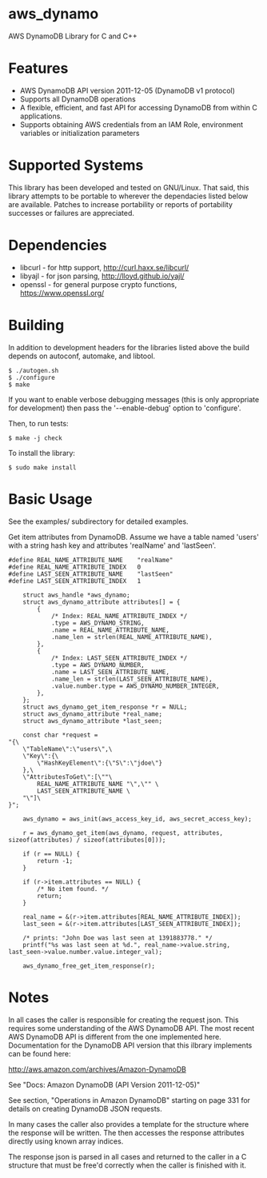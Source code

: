 aws_dynamo
==========

AWS DynamoDB Library for C and C++

Features
========

* AWS DynamoDB API version 2011-12-05 (DynamoDB v1 protocol)
* Supports all DynamoDB operations
* A flexible, efficient, and fast API for accessing DynamoDB
  from within C applications.
* Supports obtaining AWS credentials from an IAM Role,
  environment variables or initialization parameters

Supported Systems
=================

This library has been developed and tested on GNU/Linux.  That said,
this library attempts to be portable to wherever the dependacies
listed below are available.  Patches to increase portability or
reports of portability successes or failures are appreciated.

Dependencies
============

* libcurl - for http support, http://curl.haxx.se/libcurl/
* libyajl - for json parsing, http://lloyd.github.io/yajl/
* openssl - for general purpose crypto functions, https://www.openssl.org/

Building
========

In addition to development headers for the libraries listed above the build
depends on autoconf, automake, and libtool.

```
$ ./autogen.sh
$ ./configure
$ make
```

If you want to enable verbose debugging messages (this is only appropriate for
development) then pass the '--enable-debug' option to 'configure'.

Then, to run tests:
```
$ make -j check
```

To install the library:
```
$ sudo make install
```

Basic Usage
===========

See the examples/ subdirectory for detailed examples.

Get item attributes from DynamoDB.  Assume we have a table named
'users' with a string hash key and attributes 'realName'
and 'lastSeen'.

```
#define REAL_NAME_ATTRIBUTE_NAME	"realName"
#define REAL_NAME_ATTRIBUTE_INDEX	0
#define LAST_SEEN_ATTRIBUTE_NAME	"lastSeen"
#define LAST_SEEN_ATTRIBUTE_INDEX	1

	struct aws_handle *aws_dynamo;
	struct aws_dynamo_attribute attributes[] = {
		{
			/* Index: REAL_NAME_ATTRIBUTE_INDEX */
			.type = AWS_DYNAMO_STRING,
			.name = REAL_NAME_ATTRIBUTE_NAME,
			.name_len = strlen(REAL_NAME_ATTRIBUTE_NAME),
		},
		{
			/* Index: LAST_SEEN_ATTRIBUTE_INDEX */
			.type = AWS_DYNAMO_NUMBER,
			.name = LAST_SEEN_ATTRIBUTE_NAME,
			.name_len = strlen(LAST_SEEN_ATTRIBUTE_NAME),
			.value.number.type = AWS_DYNAMO_NUMBER_INTEGER,
		},
	};
	struct aws_dynamo_get_item_response *r = NULL;
	struct aws_dynamo_attribute *real_name;
	struct aws_dynamo_attribute *last_seen;

	const char *request = 
"{\
	\"TableName\":\"users\",\
	\"Key\":{\
		\"HashKeyElement\":{\"S\":\"jdoe\"}
	},\
	\"AttributesToGet\":[\""\
		REAL_NAME_ATTRIBUTE_NAME "\",\"" \
		LAST_SEEN_ATTRIBUTE_NAME \
	"\"]\
}";

	aws_dynamo = aws_init(aws_access_key_id, aws_secret_access_key);

	r = aws_dynamo_get_item(aws_dynamo, request, attributes, sizeof(attributes) / sizeof(attributes[0]));

	if (r == NULL) {
		return -1;
	}

	if (r->item.attributes == NULL) {
		/* No item found. */
		return;
	}

	real_name = &(r->item.attributes[REAL_NAME_ATTRIBUTE_INDEX]);
	last_seen = &(r->item.attributes[LAST_SEEN_ATTRIBUTE_INDEX]);

	/* prints: "John Doe was last seen at 1391883778." */
	printf("%s was last seen at %d.", real_name->value.string, last_seen->value.number.value.integer_val);

	aws_dynamo_free_get_item_response(r);
```

Notes
=====

In all cases the caller is responsible for creating the request json.  This
requires some understanding of the AWS DynamoDB API.  The most recent AWS
DynamoDB API is different from the one implemented here.  Documentation for the
DynamoDB API version that this ilbrary implements can be found here:

http://aws.amazon.com/archives/Amazon-DynamoDB

See "Docs: Amazon DynamoDB (API Version 2011-12-05)"

See section, "Operations in Amazon DynamoDB" starting on page 331 for details
on creating DynamoDB JSON requests.

In many cases the caller also provides a template for the structure where the
response will be written.  The then accesses the response attributes directly
using known array indices.

The response json is parsed in all cases and returned to the caller in a C
structure that must be free'd correctly when the caller is finished with it.

